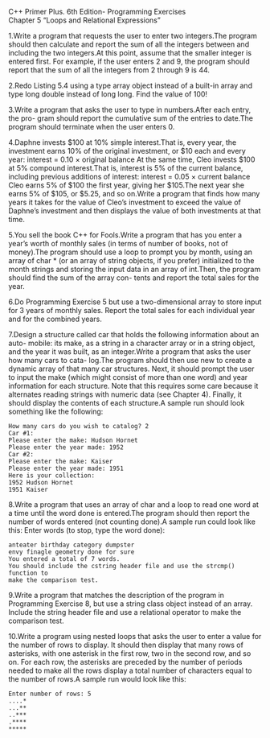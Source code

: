 C++ Primer Plus. 6th Edition- Programming Exercises  
Chapter 5 “Loops and Relational
Expressions”

1.Write a program that requests the user to enter two integers.The program should
then calculate and report the sum of all the integers between and including the two
integers.At this point, assume that the smaller integer is entered first. For example, if
the user enters 2 and 9, the program should report that the sum of all the integers
from 2 through 9 is 44.

2.Redo Listing 5.4 using a type array object instead of a built-in array and type
long double instead of long long. Find the value of 100!

3.Write a program that asks the user to type in numbers.After each entry, the pro-
gram should report the cumulative sum of the entries to date.The program should
terminate when the user enters 0.

4.Daphne invests $100 at 10% simple interest.That is, every year, the investment earns
10% of the original investment, or $10 each and every year:
interest = 0.10 × original balance
At the same time, Cleo invests $100 at 5% compound interest.That is, interest is 5%
of the current balance, including previous additions of interest:
interest = 0.05 × current balance
Cleo earns 5% of $100 the first year, giving her $105.The next year she earns 5% of
$105, or $5.25, and so on.Write a program that finds how many years it takes for
the value of Cleo’s investment to exceed the value of Daphne’s investment and then
displays the value of both investments at that time.

5.You sell the book C++ for Fools.Write a program that has you enter a year’s worth
of monthly sales (in terms of number of books, not of money).The program should
use a loop to prompt you by month, using an array of char * (or an array of
string objects, if you prefer) initialized to the month strings and storing the input
data in an array of int.Then, the program should find the sum of the array con-
tents and report the total sales for the year.

6.Do Programming Exercise 5 but use a two-dimensional array to store input for 3
years of monthly sales. Report the total sales for each individual year and for the
combined years.

7.Design a structure called car that holds the following information about an auto-
mobile: its make, as a string in a character array or in a string object, and the year
it was built, as an integer.Write a program that asks the user how many cars to cata-
log.The program should then use new to create a dynamic array of that many car
structures. Next, it should prompt the user to input the make (which might consist
of more than one word) and year information for each structure. Note that this
requires some care because it alternates reading strings with numeric data (see
Chapter 4). Finally, it should display the contents of each structure.A sample run
should look something like the following:

```
How many cars do you wish to catalog? 2
Car #1:
Please enter the make: Hudson Hornet
Please enter the year made: 1952
Car #2:
Please enter the make: Kaiser
Please enter the year made: 1951
Here is your collection:
1952 Hudson Hornet
1951 Kaiser
```

8.Write a program that uses an array of char and a loop to read one word at a time
until the word done is entered.The program should then report the number of
words entered (not counting done).A sample run could look like this:
Enter words (to stop, type the word done):

```
anteater birthday category dumpster
envy finagle geometry done for sure
You entered a total of 7 words.
You should include the cstring header file and use the strcmp() function to
make the comparison test.
```

9.Write a program that matches the description of the program in Programming
Exercise 8, but use a string class object instead of an array. Include the string
header file and use a relational operator to make the comparison test.

10.Write a program using nested loops that asks the user to enter a value for the
number of rows to display. It should then display that many rows of asterisks, with
one asterisk in the first row, two in the second row, and so on. For each row, the
asterisks are preceded by the number of periods needed to make all the rows
display a total number of characters equal to the number of rows.A sample run
would look like this:

```
Enter number of rows: 5
....*
...**
..***
.****
*****
```
